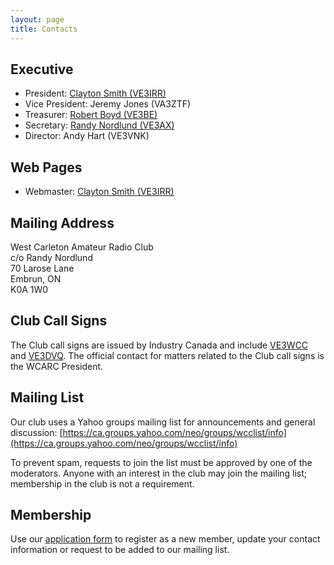 ```yaml
---
layout: page
title: Contacts
---
```

## Executive
* President: [Clayton Smith (VE3IRR)](mailto:argilo@gmail.com)
* Vice President: Jeremy Jones (VA3ZTF)
* Treasurer: [Robert Boyd (VE3BE)](mailto:rwboyd@yahoo.com)
* Secretary: [Randy Nordlund (VE3AX)](mailto:randynordlund@hotmail.com)
* Director: Andy Hart (VE3VNK)

## Web Pages
* Webmaster: [Clayton Smith (VE3IRR)](mailto:argilo@gmail.com)

## Mailing Address
West Carleton Amateur Radio Club  
c/o Randy Nordlund  
70 Larose Lane  
Embrun, ON  
K0A 1W0

## Club Call Signs
The Club call signs are issued by Industry Canada and include
[VE3WCC](https://www.qrz.com/db/ve3wcc) and [VE3DVQ](https://www.qrz.com/db/ve3dvq).
The official contact for matters related to the Club call signs is the WCARC President.

## Mailing List
Our club uses a Yahoo groups mailing list for announcements and general discussion:
[https://ca.groups.yahoo.com/neo/groups/wcclist/info](https://ca.groups.yahoo.com/neo/groups/wcclist/info)

To prevent spam, requests to join the list must be approved by one of the moderators.
Anyone with an interest in the club may join the mailing list; membership in the club
is not a requirement.

## Membership

Use our [application form](application.html) to register as a new member, update
your contact information or request to be added to our mailing list.
